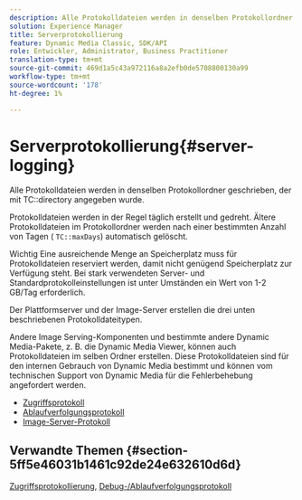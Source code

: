 ```yaml
---
description: Alle Protokolldateien werden in denselben Protokollordner geschrieben, der mit dem TC-Verzeichnis angegeben wurde.
solution: Experience Manager
title: Serverprotokollierung
feature: Dynamic Media Classic, SDK/API
role: Entwickler, Administrator, Business Practitioner
translation-type: tm+mt
source-git-commit: 469d1a5c43a972116a8a2efb0de5708800130a99
workflow-type: tm+mt
source-wordcount: '178'
ht-degree: 1%

---
```



# Serverprotokollierung{#server-logging}

Alle Protokolldateien werden in denselben Protokollordner geschrieben, der mit TC::directory angegeben wurde.

Protokolldateien werden in der Regel täglich erstellt und gedreht. Ältere Protokolldateien im Protokollordner werden nach einer bestimmten Anzahl von Tagen ( `TC::maxDays`) automatisch gelöscht.

Wichtig Eine ausreichende Menge an Speicherplatz muss für Protokolldateien reserviert werden, damit nicht genügend Speicherplatz zur Verfügung steht. Bei stark verwendeten Server- und Standardprotokolleinstellungen ist unter Umständen ein Wert von 1-2 GB/Tag erforderlich.

Der Plattformserver und der Image-Server erstellen die drei unten beschriebenen Protokolldateitypen.

Andere Image Serving-Komponenten und bestimmte andere Dynamic Media-Pakete, z. B. die Dynamic Media Viewer, können auch Protokolldateien im selben Ordner erstellen. Diese Protokolldateien sind für den internen Gebrauch von Dynamic Media bestimmt und können vom technischen Support von Dynamic Media für die Fehlerbehebung angefordert werden.

* [Zugriffsprotokoll](c-access-log.md)
* [Ablaufverfolgungsprotokoll](c-trace-log.md)
* [Image-Server-Protokoll](c-image-server-log.md)

## Verwandte Themen {#section-5ff5e46031b1461c92de24e632610d6d}

[Zugriffsprotokollierung](../../../../is-api/image-serving-api-ref/c-configuration-and-administration/c-server-settings/r-access-logging.md#reference-5d175921c12a48a6be7f722517615d0f),  [Debug-/Ablaufverfolgungsprotokoll](../../../../is-api/image-serving-api-ref/c-configuration-and-administration/c-server-settings/r-debug-trace-logging.md#reference-4b372f81001849f5b495457da7af8e82)

